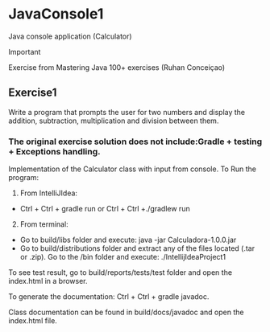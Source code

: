 # JavaConsole1
Java console application (Calculator)

> [!IMPORTANT]
> Exercise from Mastering Java 100+ exercises (Ruhan Conceiçao)

## Exercise1

Write a program that prompts the user for two numbers and display the addition, subtraction, multiplication and division between them.

### The original exercise solution does not include:Gradle + testing + Exceptions handling.

Implementation of the Calculator class with input from console. To Run the program:
1. From IntelliJIdea: 

- Ctrl + Ctrl + gradle run or Ctrl + Ctrl +./gradlew run

2. From terminal:

- Go to build/libs folder and execute: java -jar Calculadora-1.0.0.jar
- Go to build/distributions folder and extract any of the files located (.tar or .zip). Go to the /bin folder and execute: ./IntellijIdeaProject1

To see test result, go to build/reports/tests/test folder and open the index.html in a browser.

To generate the documentation: Ctrl + Ctrl + gradle javadoc.

Class documentation can be found in build/docs/javadoc and open the index.html file.